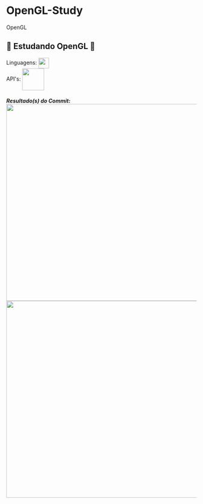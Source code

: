 # OpenGL-Study
OpenGL
####
👾 Estudando OpenGL 👾
-------
Linguagens: <img src="https://upload.wikimedia.org/wikipedia/commons/thumb/1/18/ISO_C%2B%2B_Logo.svg/306px-ISO_C%2B%2B_Logo.svg.png" width="28px" align="center">
<br/>
API's: <img src="https://pics.freeicons.io/uploads/icons/png/6991391551551941714-512.png" width="58px" align="center"> 
####
***Resultado(s) do Commit:***
<br/>
<img src="https://cdn.discordapp.com/attachments/814473566031839263/848051726485422110/unknown.png" width="520px" align="center">
<br/>
<img src="https://cdn.discordapp.com/attachments/814473566031839263/848041720788680714/unknown.png" width="520px" align="center">
